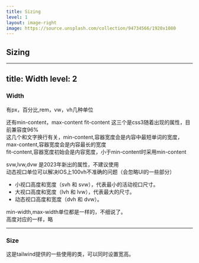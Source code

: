 ```yaml
---
title: Sizing
level: 1
layout: image-right
image: https://source.unsplash.com/collection/94734566/1920x1080
---
```


## Sizing

---
title: Width
level: 2
---
### Width

有px，百分比,rem，vw，vh几种单位

还有min-content，max-content fit-content
这三个是css3随着出现的属性，目前兼容度96%  
这几个和文字换行有关，min-content,容器宽度会是内容中最短单词的宽度，  
max-content,容器宽度会是内容最长的宽度  
fit-content,容器宽度初始会是内容宽度，小于min-content时采用min-content

<CanIUseCssProperty cssProperty="width_min-content" />

svw,lvw,dvw 是2023年新出的属性，不建议使用  
动态视口单位可以解决IOS上100vh不准确的问题（会忽略UI的一些部分）

- 小视口高度和宽度（svh 和 svw），代表最小的活动视口尺寸。
- 大视口高度和宽度（lvh 和 lvw），代表最大的尺寸。
- 动态视口高度和宽度（dvh 和 dvw）。

min-width,max-width单位都是一样的，不细说了。  
高度对应的一样，略

---
### Size

这是tailwind提供的一些使用的类，可以同时设置宽高。
